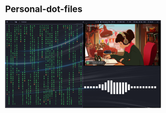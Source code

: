# Personal-dot-files

![](https://github.com/grx6741/Personal-dot-files/blob/main/Screenshot%20from%202022-03-30%2020-29-57.png)
